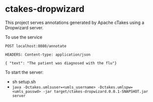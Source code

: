# ctakes-dropwizard

This project serves annotations generated by Apache cTakes using a Dropwizard server. 

To use the service

```POST localhost:8080/annotate```

```HEADERS: Content-type: application/json```


```{ "text": "The patient was diagnosed with the flu"}```

To start the server:
* sh setup.sh
* ```java -Dctakes.umlsuser=<umls_username> -Dctakes.umlspw=<umls_passwd> -jar target/ctakes-dropwizard.0.0.1-SNAPSHOT.jar server```
